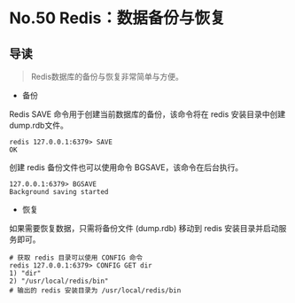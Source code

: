 # No.50 Redis：数据备份与恢复

## 导读

> Redis数据库的备份与恢复非常简单与方便。

- 备份

Redis SAVE 命令用于创建当前数据库的备份，该命令将在 redis 安装目录中创建dump.rdb文件。

```shell
redis 127.0.0.1:6379> SAVE
OK
```

创建 redis 备份文件也可以使用命令 BGSAVE，该命令在后台执行。

```shell
127.0.0.1:6379> BGSAVE
Background saving started
```

- 恢复

如果需要恢复数据，只需将备份文件 (dump.rdb) 移动到 redis 安装目录并启动服务即可。

```shell
# 获取 redis 目录可以使用 CONFIG 命令
redis 127.0.0.1:6379> CONFIG GET dir
1) "dir"
2) "/usr/local/redis/bin"
# 输出的 redis 安装目录为 /usr/local/redis/bin
```
